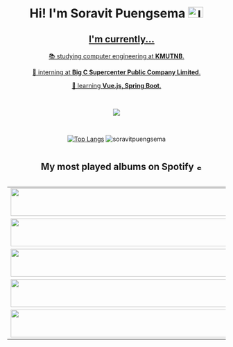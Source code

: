 
<h1 align="center">Hi! I'm Soravit Puengsema 
	<a href="https://www.linkedin.com/in/soravit-puengsema/" target="blank" />
	<img src="https://raw.githubusercontent.com/rahuldkjain/github-profile-readme-generator/master/src/images/icons/Social/linked-in-alt.svg" alt="linkedin" height="25" width="35" />
</h1>

<div id="user-content-toc" align="center">
  <ul>
    <summary><h2>I'm currently...</h2></summary>
  </ul>
</div>
<p align="center" >
	📚 studying computer engineering at <b>KMUTNB</b>.
</p>
<p align="center" >
	💼 interning at <b>Big C Supercenter Public Company Limited</b>.
</p>
<p align="center" >
	🌱 learning <b>Vue.js, Spring Boot</b>.
</p>


<br>

<p align="center">
  <a href="https://skillicons.dev">
    <img src="https://skillicons.dev/icons?i=js,java,py,react,vue,processing,nodejs,spring,firebase,postgres,mysql,mongodb,postman,figma" />
  </a>
</p>

<br>

<div align="center"> 
	
<!-- [![Anurag's GitHub stats](https://github-readme-stats.vercel.app/api?username=soravitpuengsema&theme=github_dark&show_icons=true&hide=issues)](https://github.com/anuraghazra/github-readme-stats)-->
[![Top Langs](https://github-readme-stats.vercel.app/api/top-langs/?username=soravitpuengsema&theme=github_dark&langs_count=3)](https://github.com/anuraghazra/github-readme-stats)
<img src="https://github-readme-streak-stats.herokuapp.com/?user=soravitpuengsema&theme=github-dark-blue" alt="soravitpuengsema" />

</div>

<div id="user-content-toc" align="center">
  <ul>
    <summary>
	<h2 style="display: inline-block;">
		My most played albums on Spotify   
		<a href="https://open.spotify.com/user/cklixag9xakd9l4bw8mecoy36" target="blank" />
		<img src="https://upload.wikimedia.org/wikipedia/commons/thumb/1/19/Spotify_logo_without_text.svg/1024px-Spotify_logo_without_text.svg.png" alt="spotify" height="15" width="15" />
	</h2>
    </summary>
  </ul>
</div>
<table align="center">
  	<tbody>
    		<tr>
      			<td><a href="https://natemoo-re-fork.vercel.app/top-albums?i=1&open"><img src="https://natemoo-re-fork.vercel.app/top-albums?i=1" width="540" height="64"></a></td>
			<td><a href="https://natemoo-re-fork.vercel.app/top-albums?i=6&open"><img src="https://natemoo-re-fork.vercel.app/top-albums?i=6" width="540" height="64"></a></td>
    		</tr>
    		<tr></tr> <!-- hide gray row -->
    		<tr>
      			<td><a href="https://natemoo-re-fork.vercel.app/top-albums?i=2&open"><img src="https://natemoo-re-fork.vercel.app/top-albums?i=2" width="540" height="64"></a></td>
			<td><a href="https://natemoo-re-fork.vercel.app/top-albums?i=7&open"><img src="https://natemoo-re-fork.vercel.app/top-albums?i=7" width="540" height="64"></a></td>
    		</tr>
    		<tr></tr> <!-- hide gray row -->
    		<tr>
      			<td><a href="https://natemoo-re-fork.vercel.app/top-albums?i=3&open"><img src="https://natemoo-re-fork.vercel.app/top-albums?i=3" width="540" height="64"></a></td>
			<td><a href="https://natemoo-re-fork.vercel.app/top-albums?i=8&open"><img src="https://natemoo-re-fork.vercel.app/top-albums?i=8" width="540" height="64"></a></td>
    		</tr>
		<tr></tr> <!-- hide gray row -->
    		<tr>
      			<td><a href="https://natemoo-re-fork.vercel.app/top-albums?i=4&open"><img src="https://natemoo-re-fork.vercel.app/top-albums?i=4" width="540" height="64"></a></td>
			<td><a href="https://natemoo-re-fork.vercel.app/top-albums?i=9&open"><img src="https://natemoo-re-fork.vercel.app/top-albums?i=9" width="540" height="64"></a></td>
    		</tr>
		<tr></tr> <!-- hide gray row -->
    		<tr>
      			<td><a href="https://natemoo-re-fork.vercel.app/top-albums?i=5&open"><img src="https://natemoo-re-fork.vercel.app/top-albums?i=5" width="540" height="64"></a></td>
			<td><a href="https://natemoo-re-fork.vercel.app/top-albums?i=10&open"><img src="https://natemoo-re-fork.vercel.app/top-albums?i=10" width="540" height="64"></a></td>
    		</tr>
	</tbody>
</table>
